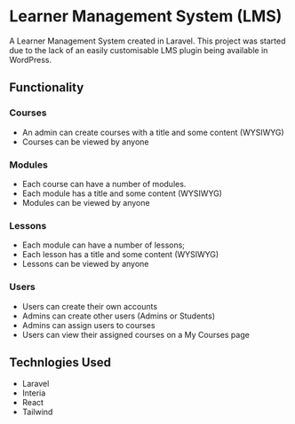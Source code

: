 # Learner Management System (LMS)

A Learner Management System created in Laravel. This project was started due to the lack of an easily customisable LMS plugin being available in WordPress.

## Functionality

### Courses
- An admin can create courses with a title and some content (WYSIWYG)
- Courses can be viewed by anyone

### Modules
- Each course can have a number of modules.
- Each module has a title and some content (WYSIWYG)
- Modules can be viewed by anyone

### Lessons
- Each module can have a number of lessons;
- Each lesson has a title and some content (WYSIWYG)
- Lessons can be viewed by anyone

### Users
- Users can create their own accounts
- Admins can create other users (Admins or Students)
- Admins can assign users to courses
- Users can view their assigned courses on a My Courses page

## Technlogies Used
- Laravel
- Interia
- React
- Tailwind
